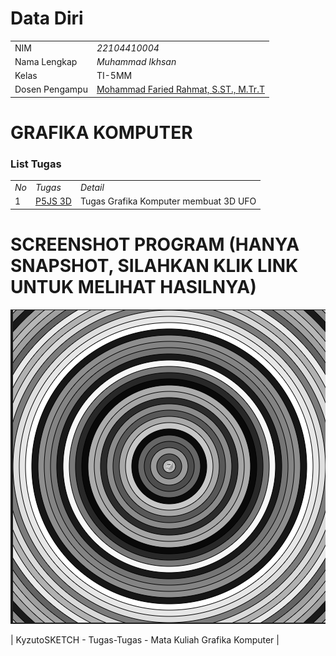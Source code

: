 # Data Diri

|  |  |
|--|--|
| NIM | *22104410004* |
| Nama Lengkap | *Muhammad Ikhsan* |
| Kelas | TI-5MM |
| Dosen Pengampu | [Mohammad Faried Rahmat, S.ST., M.Tr.T](https://github.com/fariedrahmat) |

# GRAFIKA KOMPUTER
### List Tugas
|  |  |  |
|--|--|--|
|*No*| *Tugas* | *Detail* | *Lihat* |
| 1 | [P5JS 3D](https://kyzutogh.github.io/Grafika-Komputer-TugasLooping/) | Tugas Grafika Komputer membuat 3D UFO |
# SCREENSHOT PROGRAM (HANYA SNAPSHOT, SILAHKAN KLIK LINK UNTUK MELIHAT HASILNYA)
![P5JS ilusi](https://github.com/KyzutoGH/Grafika-Komputer-TugasLooping/blob/main/Looping.png)

| KyzutoSKETCH - Tugas-Tugas - Mata Kuliah Grafika Komputer |


